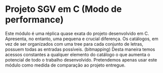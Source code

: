 # Projeto SGV em C (Modo de performance)

Este módulo é uma réplica quase exata do projeto desenvolvido em C.
Apresenta, no entanto, uma pequena e crucial diferença.
Os catálogos, em vez de ser organizados com uma tree para cada conjunto de letras, possuem todas as entradas possíveis. (bitmapping)
Desta maneira temos acessos constantes a qualquer elemento do catálogo o que aumenta o potencial de todo o trabalho desenvolvido.
Pretendemos apenas usar este módulo como medida de comparação ao projeto entregue.
